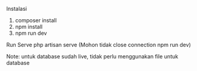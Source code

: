 Instalasi
1. composer install
2. npm install
3. npm run dev


Run Serve
php artisan serve (Mohon tidak close connection npm run dev)

Note: untuk database sudah live, tidak perlu menggunakan file untuk database 
